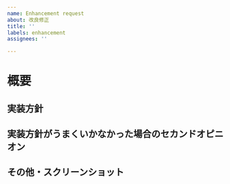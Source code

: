 ```yaml
---
name: Enhancement request
about: 改良修正
title: ''
labels: enhancement
assignees: ''

---
```


# 概要

## 実装方針

## 実装方針がうまくいかなかった場合のセカンドオピニオン

## その他・スクリーンショット
